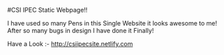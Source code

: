 #CSI IPEC Static Webpage!!

I have used so many Pens in this Single Website it looks awesome to me!
After so many bugs in design I have done it Finally!

Have a Look :- http://csiipecsite.netlify.com
